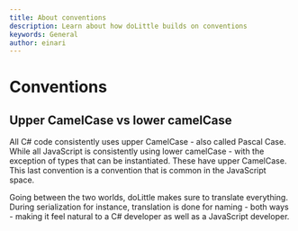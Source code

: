 ```yaml
---
title: About conventions
description: Learn about how doLittle builds on conventions
keywords: General
author: einari
---
```

# Conventions

## Upper CamelCase vs lower camelCase

All C# code consistently uses upper CamelCase - also called Pascal Case.
While all JavaScript is consistently using lower camelCase - with the exception of
types that can be instantiated. These have upper CamelCase. This last convention is
a convention that is common in the JavaScript space.

Going between the two worlds, doLittle makes sure to translate everything.
During serialization for instance, translation is done for naming - both ways - making
it feel natural to a C# developer as well as a JavaScript developer.
